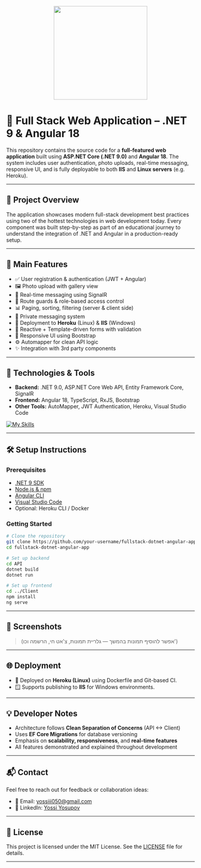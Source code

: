 <p align="center">

<img src="https://github.com/user-attachments/assets/c80d1d21-6cad-4cfd-9db5-29accdc2073b" width="250">
</p>



# 🧩 Full Stack Web Application – .NET 9 & Angular 18

This repository contains the source code for a **full-featured web application** built using **ASP.NET Core (.NET 9.0)** and **Angular 18**. The system includes user authentication, photo uploads, real-time messaging, responsive UI, and is fully deployable to both **IIS** and **Linux servers** (e.g. Heroku).

---

## 🚀 Project Overview

The application showcases modern full-stack development best practices using two of the hottest technologies in web development today. Every component was built step-by-step as part of an educational journey to understand the integration of .NET and Angular in a production-ready setup.

---

## 🧱 Main Features

- ✅ User registration & authentication (JWT + Angular)
- 🖼️ Photo upload with gallery view
- 📨 Real-time messaging using SignalR
- 🔐 Route guards & role-based access control
- 📊 Paging, sorting, filtering (server & client side)
- 💬 Private messaging system
- 📁 Deployment to **Heroku** (Linux) & **IIS** (Windows)
- 🧪 Reactive + Template-driven forms with validation
- 💅 Responsive UI using Bootstrap
- ⚙️ Automapper for clean API logic
- ✨ Integration with 3rd party components

---

## 🔧 Technologies & Tools

- **Backend:** .NET 9.0, ASP.NET Core Web API, Entity Framework Core, SignalR  
- **Frontend:** Angular 18, TypeScript, RxJS, Bootstrap  
- **Other Tools:** AutoMapper, JWT Authentication, Heroku, Visual Studio Code  

[![My Skills](https://skillicons.dev/icons?i=dotnet,angular,ts,js,html,css,azure,bootstrap)](https://skillicons.dev)

---

## 🛠️ Setup Instructions

### Prerequisites

- [.NET 9 SDK](https://dotnet.microsoft.com/download)
- [Node.js & npm](https://nodejs.org/)
- [Angular CLI](https://angular.io/cli)
- [Visual Studio Code](https://code.visualstudio.com/)
- Optional: Heroku CLI / Docker

### Getting Started

```bash
# Clone the repository
git clone https://github.com/your-username/fullstack-dotnet-angular-app.git
cd fullstack-dotnet-angular-app

# Set up backend
cd API
dotnet build
dotnet run

# Set up frontend
cd ../Client
npm install
ng serve
```

---

## 📸 Screenshots

> (אפשר להוסיף תמונות בהמשך — גלריית תמונות, צ'אט חי, הרשמה וכו')

---

## 🌐 Deployment

- 🐧 Deployed on **Heroku (Linux)** using Dockerfile and Git-based CI.
- 🪟 Supports publishing to **IIS** for Windows environments.

---

## 💡 Developer Notes

- Architecture follows **Clean Separation of Concerns** (API <-> Client)
- Uses **EF Core Migrations** for database versioning
- Emphasis on **scalability, responsiveness**, and **real-time features**
- All features demonstrated and explained throughout development

---

## 📬 Contact

Feel free to reach out for feedback or collaboration ideas:

- 📧 Email: yossiii050@gmail.com  
- 🔗 LinkedIn: [Yossi Yosupov](https://www.linkedin.com/in/yossi-yosupov3186/)

---

## 📄 License

This project is licensed under the MIT License. See the [LICENSE](LICENSE) file for details.

---

